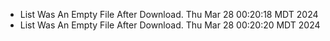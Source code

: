*  List Was An Empty File After Download. Thu Mar 28 00:20:18 MDT 2024
*  List Was An Empty File After Download. Thu Mar 28 00:20:20 MDT 2024
